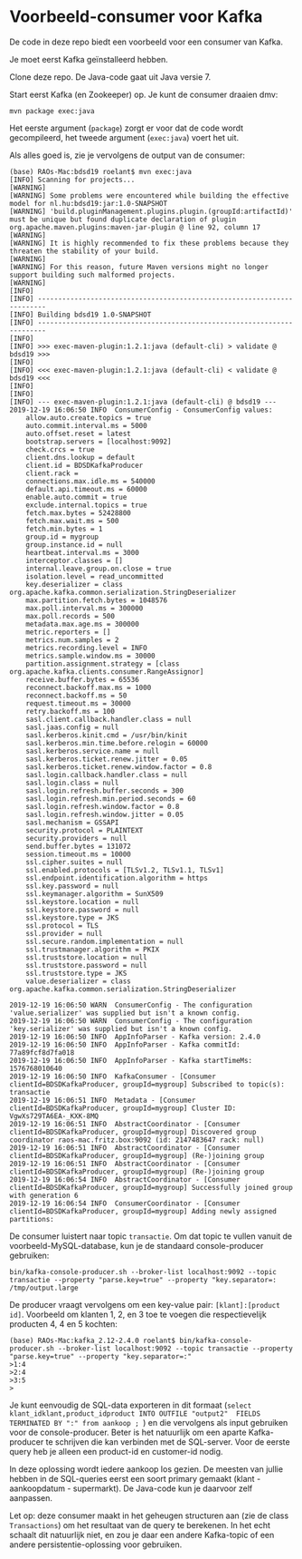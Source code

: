 # Voorbeeld-consumer voor Kafka
De code in deze repo biedt een voorbeeld voor een consumer van Kafka.

Je moet eerst Kafka geïnstalleerd hebben. 

Clone deze repo. De Java-code gaat uit Java versie 7. 

Start eerst Kafka (en Zookeeper) op. Je kunt de consumer draaien dmv:

`mvn package exec:java
`

Het eerste argument (`package`) zorgt er voor dat de code wordt gecompileerd, het tweede argument (`exec:java`) voert het uit.

Als alles goed is, zie je vervolgens de output van de consumer:

```
(base) RAOs-Mac:bdsd19 roelant$ mvn exec:java
[INFO] Scanning for projects...
[WARNING] 
[WARNING] Some problems were encountered while building the effective model for nl.hu:bdsd19:jar:1.0-SNAPSHOT
[WARNING] 'build.pluginManagement.plugins.plugin.(groupId:artifactId)' must be unique but found duplicate declaration of plugin org.apache.maven.plugins:maven-jar-plugin @ line 92, column 17
[WARNING] 
[WARNING] It is highly recommended to fix these problems because they threaten the stability of your build.
[WARNING] 
[WARNING] For this reason, future Maven versions might no longer support building such malformed projects.
[WARNING] 
[INFO] 
[INFO] ------------------------------------------------------------------------
[INFO] Building bdsd19 1.0-SNAPSHOT
[INFO] ------------------------------------------------------------------------
[INFO] 
[INFO] >>> exec-maven-plugin:1.2.1:java (default-cli) > validate @ bdsd19 >>>
[INFO] 
[INFO] <<< exec-maven-plugin:1.2.1:java (default-cli) < validate @ bdsd19 <<<
[INFO] 
[INFO] 
[INFO] --- exec-maven-plugin:1.2.1:java (default-cli) @ bdsd19 ---
2019-12-19 16:06:50 INFO  ConsumerConfig - ConsumerConfig values: 
	allow.auto.create.topics = true
	auto.commit.interval.ms = 5000
	auto.offset.reset = latest
	bootstrap.servers = [localhost:9092]
	check.crcs = true
	client.dns.lookup = default
	client.id = BDSDKafkaProducer
	client.rack = 
	connections.max.idle.ms = 540000
	default.api.timeout.ms = 60000
	enable.auto.commit = true
	exclude.internal.topics = true
	fetch.max.bytes = 52428800
	fetch.max.wait.ms = 500
	fetch.min.bytes = 1
	group.id = mygroup
	group.instance.id = null
	heartbeat.interval.ms = 3000
	interceptor.classes = []
	internal.leave.group.on.close = true
	isolation.level = read_uncommitted
	key.deserializer = class org.apache.kafka.common.serialization.StringDeserializer
	max.partition.fetch.bytes = 1048576
	max.poll.interval.ms = 300000
	max.poll.records = 500
	metadata.max.age.ms = 300000
	metric.reporters = []
	metrics.num.samples = 2
	metrics.recording.level = INFO
	metrics.sample.window.ms = 30000
	partition.assignment.strategy = [class org.apache.kafka.clients.consumer.RangeAssignor]
	receive.buffer.bytes = 65536
	reconnect.backoff.max.ms = 1000
	reconnect.backoff.ms = 50
	request.timeout.ms = 30000
	retry.backoff.ms = 100
	sasl.client.callback.handler.class = null
	sasl.jaas.config = null
	sasl.kerberos.kinit.cmd = /usr/bin/kinit
	sasl.kerberos.min.time.before.relogin = 60000
	sasl.kerberos.service.name = null
	sasl.kerberos.ticket.renew.jitter = 0.05
	sasl.kerberos.ticket.renew.window.factor = 0.8
	sasl.login.callback.handler.class = null
	sasl.login.class = null
	sasl.login.refresh.buffer.seconds = 300
	sasl.login.refresh.min.period.seconds = 60
	sasl.login.refresh.window.factor = 0.8
	sasl.login.refresh.window.jitter = 0.05
	sasl.mechanism = GSSAPI
	security.protocol = PLAINTEXT
	security.providers = null
	send.buffer.bytes = 131072
	session.timeout.ms = 10000
	ssl.cipher.suites = null
	ssl.enabled.protocols = [TLSv1.2, TLSv1.1, TLSv1]
	ssl.endpoint.identification.algorithm = https
	ssl.key.password = null
	ssl.keymanager.algorithm = SunX509
	ssl.keystore.location = null
	ssl.keystore.password = null
	ssl.keystore.type = JKS
	ssl.protocol = TLS
	ssl.provider = null
	ssl.secure.random.implementation = null
	ssl.trustmanager.algorithm = PKIX
	ssl.truststore.location = null
	ssl.truststore.password = null
	ssl.truststore.type = JKS
	value.deserializer = class org.apache.kafka.common.serialization.StringDeserializer

2019-12-19 16:06:50 WARN  ConsumerConfig - The configuration 'value.serializer' was supplied but isn't a known config.
2019-12-19 16:06:50 WARN  ConsumerConfig - The configuration 'key.serializer' was supplied but isn't a known config.
2019-12-19 16:06:50 INFO  AppInfoParser - Kafka version: 2.4.0
2019-12-19 16:06:50 INFO  AppInfoParser - Kafka commitId: 77a89fcf8d7fa018
2019-12-19 16:06:50 INFO  AppInfoParser - Kafka startTimeMs: 1576768010640
2019-12-19 16:06:50 INFO  KafkaConsumer - [Consumer clientId=BDSDKafkaProducer, groupId=mygroup] Subscribed to topic(s): transactie
2019-12-19 16:06:51 INFO  Metadata - [Consumer clientId=BDSDKafkaProducer, groupId=mygroup] Cluster ID: VgwXs729TA6EA-_KXK-8MQ
2019-12-19 16:06:51 INFO  AbstractCoordinator - [Consumer clientId=BDSDKafkaProducer, groupId=mygroup] Discovered group coordinator raos-mac.fritz.box:9092 (id: 2147483647 rack: null)
2019-12-19 16:06:51 INFO  AbstractCoordinator - [Consumer clientId=BDSDKafkaProducer, groupId=mygroup] (Re-)joining group
2019-12-19 16:06:51 INFO  AbstractCoordinator - [Consumer clientId=BDSDKafkaProducer, groupId=mygroup] (Re-)joining group
2019-12-19 16:06:54 INFO  AbstractCoordinator - [Consumer clientId=BDSDKafkaProducer, groupId=mygroup] Successfully joined group with generation 6
2019-12-19 16:06:54 INFO  ConsumerCoordinator - [Consumer clientId=BDSDKafkaProducer, groupId=mygroup] Adding newly assigned partitions: 
```

De consumer luistert naar topic `transactie`. Om dat topic te vullen vanuit de voorbeeld-MySQL-database, kun je de standaard console-producer gebruiken:

`bin/kafka-console-producer.sh --broker-list localhost:9092 --topic transactie --property "parse.key=true" --property "key.separator=: /tmp/output.large`

De producer vraagt vervolgens om een key-value pair: `[klant]:[product id]`. Voorbeeld om klanten 1, 2, en 3 toe te voegen die respectievelijk producten 4, 4 en 5 kochten:

```
(base) RAOs-Mac:kafka_2.12-2.4.0 roelant$ bin/kafka-console-producer.sh --broker-list localhost:9092 --topic transactie --property "parse.key=true" --property "key.separator=:"
>1:4
>2:4
>3:5
>
```

Je kunt eenvoudig de SQL-data exporteren in dit formaat (`select klant_idklant,product_idproduct INTO OUTFILE "output2"  FIELDS TERMINATED BY ":" from aankoop ; `) en die vervolgens als input gebruiken voor de console-producer. Beter is het natuurlijk om een aparte Kafka-producer te schrijven die kan verbinden met de SQL-server. Voor de eerste query heb je alleen een product-id en customer-id nodig.

In deze oplossing wordt iedere aankoop los gezien. De meesten van jullie hebben in de SQL-queries eerst een soort primary gemaakt (klant - aankoopdatum - supermarkt). De Java-code kun je daarvoor zelf aanpassen. 

Let op: deze consumer maakt in het geheugen structuren aan (zie de class `Transactions`) om het resultaat van de query te berekenen. In het echt schaalt dit natuurlijk niet, en zou je daar een andere Kafka-topic of een andere persistentie-oplossing voor gebruiken. 

